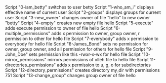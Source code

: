 Script "0-iam_betty" switches to user betty
Script "1-who_am_i" displays effective name of current user
Script "2-groups" displays groups for current user
Script "3-new_owner" changes owner of file "hello" to new owner "betty"
Script "4-empty" creates new empty file hello
Script "5-execute" adds execute permission to owner of file hello
Script "6-multiple_permissions" adds x permission to owner, group owner, r permission to other for hello file
Script "7-everybody" adds x permission to everybody for hello file
Script "8-James_Bond" sets no permission for owner, group owner, and all permission for others for hello file
Script "9-John_Doe" sets permission like this -rwxr-x-wx for hello file
Script "10-mirror_permissions" mirrors permissions of olleh file to hello file
Script 11-directories_permissions" adds x permission to u, g, o for subdirectories
Script "12-directory_permissions" creates directory my_dir with permissions 751
Script "13-change_group" changes group owner of file hello
